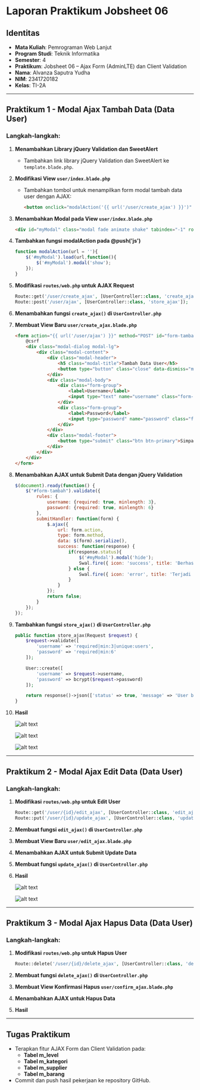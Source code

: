# Laporan Praktikum Jobsheet 06

## Identitas

- **Mata Kuliah**: Pemrograman Web Lanjut  
- **Program Studi**: Teknik Informatika  
- **Semester**: 4  
- **Praktikum**: Jobsheet 06 – Ajax Form (AdminLTE) dan Client Validation  
- **Nama**: Alvanza Saputra Yudha  
- **NIM**: 2341720182  
- **Kelas**: TI-2A  

---

## Praktikum 1 - Modal Ajax Tambah Data (Data User)

### Langkah-langkah:
1. **Menambahkan Library jQuery Validation dan SweetAlert**  
   - Tambahkan link library jQuery Validation dan SweetAlert ke `template.blade.php`.

2. **Modifikasi View `user/index.blade.php`**  
   - Tambahkan tombol untuk menampilkan form modal tambah data user dengan AJAX:
     ```html
     <button onclick="modalAction('{{ url('/user/create_ajax') }}')" class="btn btn-sm btn-success mt-1">Tambah Ajax</button>
     ```

3. **Menambahkan Modal pada View `user/index.blade.php`**  
   ```html
   <div id="myModal" class="modal fade animate shake" tabindex="-1" role="dialog" data-backdrop="static" data-keyboard="false" data-width="75%" aria-hidden="true"></div>
   ```

4. **Tambahkan fungsi modalAction pada @push('js')**
   ```javascript
   function modalAction(url = ''){
       $('#myModal').load(url,function(){
           $('#myModal').modal('show');
       });
   }
   ```

5. **Modifikasi `routes/web.php` untuk AJAX Request**
   ```php
   Route::get('/user/create_ajax', [UserController::class, 'create_ajax']);
   Route::post('/user/ajax', [UserController::class, 'store_ajax']);
   ```

6. **Menambahkan fungsi `create_ajax()` di `UserController.php`**

7. **Membuat View Baru `user/create_ajax.blade.php`**
   ```html
   <form action="{{ url('/user/ajax') }}" method="POST" id="form-tambah">
       @csrf
       <div class="modal-dialog modal-lg">
           <div class="modal-content">
               <div class="modal-header">
                   <h5 class="modal-title">Tambah Data User</h5>
                   <button type="button" class="close" data-dismiss="modal">&times;</button>
               </div>
               <div class="modal-body">
                   <div class="form-group">
                       <label>Username</label>
                       <input type="text" name="username" class="form-control" required>
                   </div>
                   <div class="form-group">
                       <label>Password</label>
                       <input type="password" name="password" class="form-control" required>
                   </div>
               </div>
               <div class="modal-footer">
                   <button type="submit" class="btn btn-primary">Simpan</button>
               </div>
           </div>
       </div>
   </form>
   ```

8. **Menambahkan AJAX untuk Submit Data dengan jQuery Validation**
   ```javascript
   $(document).ready(function() {
       $("#form-tambah").validate({
           rules: {
               username: {required: true, minlength: 3},
               password: {required: true, minlength: 6}
           },
           submitHandler: function(form) {
               $.ajax({
                   url: form.action,
                   type: form.method,
                   data: $(form).serialize(),
                   success: function(response) {
                       if(response.status){
                           $('#myModal').modal('hide');
                           Swal.fire({ icon: 'success', title: 'Berhasil', text: response.message });
                       } else {
                           Swal.fire({ icon: 'error', title: 'Terjadi Kesalahan', text: response.message });
                       }
                   }
               });
               return false;
           }
       });
   });
   ```

9. **Tambahkan fungsi `store_ajax()` di `UserController.php`**
   ```php
   public function store_ajax(Request $request) {
       $request->validate([
           'username' => 'required|min:3|unique:users',
           'password' => 'required|min:6'
       ]);

       User::create([
           'username' => $request->username,
           'password' => bcrypt($request->password)
       ]);

       return response()->json(['status' => true, 'message' => 'User berhasil ditambahkan']);
   }
   ```

10. **Hasil**

    ![alt text](image.png)

    ![alt text](image-1.png)

    ![alt text](image-2.png)

---

## Praktikum 2 - Modal Ajax Edit Data (Data User)

### Langkah-langkah:
1. **Modifikasi `routes/web.php` untuk Edit User**
   ```php
   Route::get('/user/{id}/edit_ajax', [UserController::class, 'edit_ajax']);
   Route::put('/user/{id}/update_ajax', [UserController::class, 'update_ajax']);
   ```

2. **Membuat fungsi `edit_ajax()` di `UserController.php`**
3. **Membuat View Baru `user/edit_ajax.blade.php`**
4. **Menambahkan AJAX untuk Submit Update Data**
5. **Membuat fungsi `update_ajax()` di `UserController.php`**
6. **Hasil**

    ![alt text](image-3.png)

    ![alt text](image-4.png)

---

## Praktikum 3 - Modal Ajax Hapus Data (Data User)

### Langkah-langkah:
1. **Modifikasi `routes/web.php` untuk Hapus User**
   ```php
   Route::delete('/user/{id}/delete_ajax', [UserController::class, 'delete_ajax']);
   ```

2. **Membuat fungsi `delete_ajax()` di `UserController.php`**
3. **Membuat View Konfirmasi Hapus `user/confirm_ajax.blade.php`**
4. **Menambahkan AJAX untuk Hapus Data**
5. **Hasil**


---

## Tugas Praktikum
- Terapkan fitur AJAX Form dan Client Validation pada:
  - **Tabel m_level**
  - **Tabel m_kategori**
  - **Tabel m_supplier**
  - **Tabel m_barang**
- Commit dan push hasil pekerjaan ke repository GitHub.

